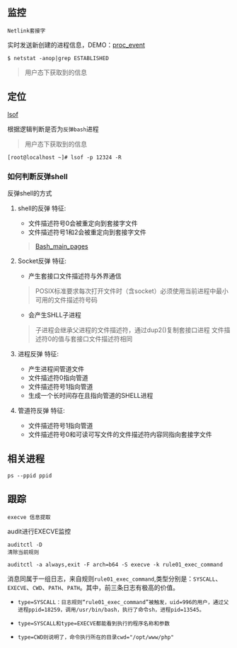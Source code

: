 ## 监控
```
Netlink套接字
```
实时发送新创建的进程信息，DEMO：[proc_event](https://github.com/dbrandt/proc_events/)
```
$ netstat -anop|grep ESTABLISHED
```
> 用户态下获取到的信息

## 定位

[lsof](https://linuxtools-rst.readthedocs.io/zh_CN/latest/tool/lsof.html)

根据逻辑判断是否为`反弹bash`进程
> 用户态下获取到的信息

```
[root@localhost ~]# lsof -p 12324 -R
```
### 如何判断反弹shell
反弹shell的方式
1. shell的反弹
    特征:
    * 文件描述符号0会被重定向到套接字文件
    * 文件描述符号1和2会被重定向到套接字文件
    >[Bash_main_pages](https://blog.csdn.net/longyinyushi/article/details/50730828)
2. Socket反弹
    特征:
    * 产生套接口文件描述符与外界通信
    > POSIX标准要求每次打开文件时（含socket）必须使用当前进程中最小可用的文件描述符号码
    * 会产生SHLL子进程
    >子进程会继承父进程的文件描述符，通过dup2()复制套接口进程
    >文件描述符0的值与套接口文件描述符相同

3. 进程反弹
    特征:
    * 产生进程间管道文件
    * 文件描述符0指向管道
    * 文件描述符号1指向管道
    * 生成一个长时间存在且指向管道的SHELL进程

4. 管道符反弹
    特征:
    * 文件描述符号1指向管道
    * 文件描述符号0和可读可写文件的文件描述符内容同指向套接字文件

## 相关进程
```
ps --ppid ppid
```

## 跟踪
```
execve 信息提取
```
audit进行EXECVE监控
```
auditctl -D
清除当前规则
```
```
auditctl -a always,exit -F arch=b64 -S execve -k rule01_exec_command
```
消息同属于一组日志，来自规则`rule01_exec_command`,类型分别是：`SYSCALL`、`EXECVE`、`CWD`、`PATH`、`PATH`。其中，前三条日志有极高的价值。

*     type=SYSCALL：日志规则“rule01_exec_command”被触发，uid=996的用户，通过父进程ppid=18259，调用/usr/bin/bash，执行了命令sh，进程pid=13545。

*     type=SYSCALL和type=EXECVE都能看到执行的程序名称和参数

*     type=CWD则说明了，命令执行所在的目录cwd="/opt/www/php"


